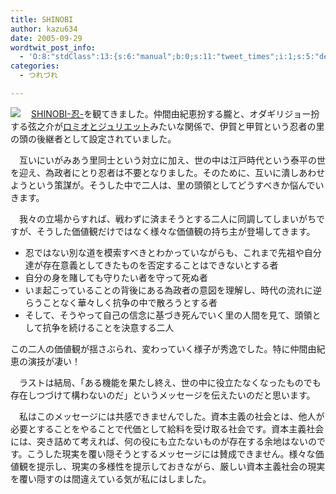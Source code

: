 ```yaml
---
title: SHINOBI
author: kazu634
date: 2005-09-29
wordtwit_post_info:
  - 'O:8:"stdClass":13:{s:6:"manual";b:0;s:11:"tweet_times";i:1;s:5:"delay";i:0;s:7:"enabled";i:1;s:10:"separation";s:2:"60";s:7:"version";s:3:"3.7";s:14:"tweet_template";b:0;s:6:"status";i:2;s:6:"result";a:0:{}s:13:"tweet_counter";i:2;s:13:"tweet_log_ids";a:1:{i:0;i:2077;}s:9:"hash_tags";a:0:{}s:8:"accounts";a:1:{i:0;s:7:"kazu634";}}'
categories:
  - つれづれ

---
```

<div class="section">
<p>
<a href="http://image.blog.livedoor.jp/simoom634/imgs/d/a/dae2e234.jpg" onclick="__gaTracker('send', 'event', 'outbound-article', 'http://image.blog.livedoor.jp/simoom634/imgs/d/a/dae2e234.jpg', '');" target="blank"><img align="left" src="http://image.blog.livedoor.jp/simoom634/imgs/d/a/dae2e234-s.jpg" border="0" /></a>
</p></p> 
  
<p>
    　<a href="http://www.shinobi-movie.com/" onclick="__gaTracker('send', 'event', 'outbound-article', 'http://www.shinobi-movie.com/', 'SHINOBI-忍-');" target="blank">SHINOBI-忍-</a>を観てきました。仲間由紀恵扮する朧と、オダギリジョー扮する弦之介が<a href="http://ja.wikipedia.org/wiki/%E3%83%AD%E3%83%9F%E3%82%AA%E3%81%A8%E3%82%B8%E3%83%A5%E3%83%AA%E3%82%A8%E3%83%83%E3%83%88" onclick="__gaTracker('send', 'event', 'outbound-article', 'http://ja.wikipedia.org/wiki/%E3%83%AD%E3%83%9F%E3%82%AA%E3%81%A8%E3%82%B8%E3%83%A5%E3%83%AA%E3%82%A8%E3%83%83%E3%83%88', 'ロミオとジュリエット');" target="blank">ロミオとジュリエット</a>みたいな関係で、伊賀と甲賀という忍者の里の頭の後継者として設定されていました。
</p></p> 
  
<p>
    　互いにいがみあう里同士という対立に加え、世の中は江戸時代という泰平の世を迎え、為政者にとり忍者は不要となりました。そのために、互いに潰しあわせようという策謀が。そうした中で二人は、里の頭領としてどうすべきか悩んでいきます。
</p></p> 
  
<p>
    　我々の立場からすれば、戦わずに済まそうとする二人に同調してしまいがちですが、そうした価値観だけではなく様々な価値観の持ち主が登場してきます。
</p>
  
<ul>
<li>
      忍ではない別な道を模索すべきとわかっていながらも、これまで先祖や自分達が存在意義としてきたものを否定することはできないとする者
</li>
<li>
      自分の身を賭しても守りたい者を守って死ぬ者
</li>
<li>
      いま起こっていることの背後にある為政者の意図を理解し、時代の流れに逆らうことなく華々しく抗争の中で散ろうとする者
</li>
<li>
      そして、そうやって自己の信念に基づき死んでいく里の人間を見て、頭領として抗争を続けることを決意する二人
</li>
</ul>
  
<p>
    この二人の価値観が揺さぶられ、変わっていく様子が秀逸でした。特に仲間由紀恵の演技が凄い！
</p></p> 
  
<p>
    　ラストは結局、「ある機能を果たし終え、世の中に役立たなくなったものでも存在しつづけて構わないのだ」というメッセージを伝えたいのだと思います。
</p></p> 
  
<p>
    　私はこのメッセージには共感できませんでした。資本主義の社会とは、他人が必要とすることをやることで代価として給料を受け取る社会です。資本主義社会には、突き詰めて考えれば、何の役にも立たないものが存在する余地はないのです。こうした現実を覆い隠そうとするメッセージには賛成できません。様々な価値観を提示し、現実の多様性を提示しておきながら、厳しい資本主義社会の現実を覆い隠すのは間違えている気が私にはしました。
</p>
</div>
